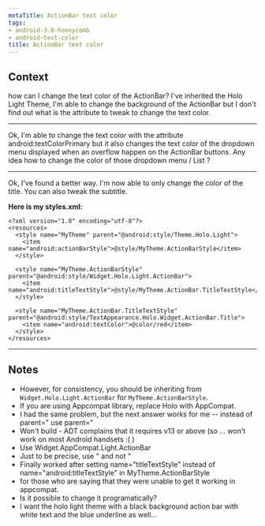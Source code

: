 ```yaml
---
metaTitle: ActionBar text color
tags:
- android-3.0-honeycomb
- android-text-color
title: ActionBar text color
---
```


## Context

how can I change the text color of the ActionBar? I've inherited the Holo Light Theme, I'm able to change the background of the ActionBar but I don't find out what is the attribute to tweak to change the text color.




---


Ok, I'm able to change the text color with the attribute android:textColorPrimary but it also changes the text color of the dropdown menu displayed when an overflow happen on the ActionBar buttons. Any idea how to change the color of those dropdown menu / List ?



---

Ok, I've found a better way. I'm now able to only change the color of the title. You can also tweak the subtitle.


**Here is my styles.xml:**



```
<?xml version="1.0" encoding="utf-8"?>
<resources>
  <style name="MyTheme" parent="@android:style/Theme.Holo.Light">
    <item name="android:actionBarStyle">@style/MyTheme.ActionBarStyle</item>
  </style>

  <style name="MyTheme.ActionBarStyle" parent="@android:style/Widget.Holo.Light.ActionBar">
    <item name="android:titleTextStyle">@style/MyTheme.ActionBar.TitleTextStyle</item>
  </style>

  <style name="MyTheme.ActionBar.TitleTextStyle" parent="@android:style/TextAppearance.Holo.Widget.ActionBar.Title">
    <item name="android:textColor">@color/red</item>
  </style>
</resources>

```


---

## Notes

- However, for consistency, you should be inheriting from `Widget.Holo.Light.ActionBar` for `MyTheme.ActionBarStyle`.
- If you are using Appcompat library, replace Holo with AppCompat.
-  I had the same problem, but the next answer works for me -- instead of parent=" use  parent="
- Won't build - ADT complains that it requires v13 or above (so ... won't work on most Android handsets :( )
-  Use Widget.AppCompat.Light.ActionBar
- Just to be precise, use " and not "
- Finally worked after setting name="titleTextStyle" instead of name="android:titleTextStyle" in MyTheme.ActionBarStyle
- for those who are saying that they were unable to get it working in appcompat.
- Is it possible to change it programatically?
- I want the holo light theme with a black background action bar with white text and the blue underline as well...
